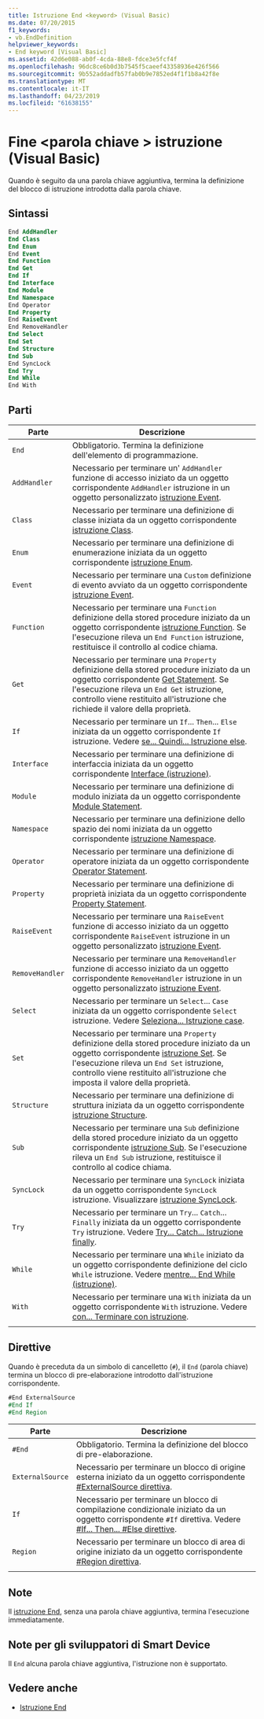 ```yaml
---
title: Istruzione End <keyword> (Visual Basic)
ms.date: 07/20/2015
f1_keywords:
- vb.EndDefinition
helpviewer_keywords:
- End keyword [Visual Basic]
ms.assetid: 42d6e088-ab0f-4cda-88e8-fdce3e5fcf4f
ms.openlocfilehash: 96dc8ce6b0d3b7545f5caeef43358936e426f566
ms.sourcegitcommit: 9b552addadfb57fab0b9e7852ed4f1f1b8a42f8e
ms.translationtype: MT
ms.contentlocale: it-IT
ms.lasthandoff: 04/23/2019
ms.locfileid: "61638155"
---
```

# <a name="end-keyword-statement-visual-basic"></a>Fine \<parola chiave > istruzione (Visual Basic)

Quando è seguito da una parola chiave aggiuntiva, termina la definizione del blocco di istruzione introdotta dalla parola chiave.

## <a name="syntax"></a>Sintassi

```vb
End AddHandler
End Class
End Enum
End Event
End Function
End Get
End If
End Interface
End Module
End Namespace
End Operator
End Property
End RaiseEvent  
End RemoveHandler  
End Select
End Set
End Structure
End Sub
End SyncLock
End Try
End While
End With  
```  
  
## <a name="parts"></a>Parti

|Parte|Descrizione|
|---|---|
|`End`|Obbligatorio. Termina la definizione dell'elemento di programmazione.|
|`AddHandler`|Necessario per terminare un' `AddHandler` funzione di accesso iniziato da un oggetto corrispondente `AddHandler` istruzione in un oggetto personalizzato [istruzione Event](event-statement.md).|
|`Class`|Necessario per terminare una definizione di classe iniziata da un oggetto corrispondente [istruzione Class](class-statement.md).|
|`Enum`|Necessario per terminare una definizione di enumerazione iniziata da un oggetto corrispondente [istruzione Enum](enum-statement.md).|
|`Event`|Necessario per terminare una `Custom` definizione di evento avviato da un oggetto corrispondente [istruzione Event](event-statement.md).|  
|`Function`|Necessario per terminare una `Function` definizione della stored procedure iniziato da un oggetto corrispondente [istruzione Function](function-statement.md). Se l'esecuzione rileva un `End Function` istruzione, restituisce il controllo al codice chiama.|
|`Get`|Necessario per terminare una `Property` definizione della stored procedure iniziato da un oggetto corrispondente [Get Statement](get-statement.md). Se l'esecuzione rileva un `End Get` istruzione, controllo viene restituito all'istruzione che richiede il valore della proprietà.|
|`If`|Necessario per terminare un `If`... `Then`... `Else` iniziata da un oggetto corrispondente `If` istruzione. Vedere [se... Quindi... Istruzione else](if-then-else-statement.md).|
|`Interface`|Necessario per terminare una definizione di interfaccia iniziata da un oggetto corrispondente [Interface (istruzione)](interface-statement.md).|
|`Module`|Necessario per terminare una definizione di modulo iniziata da un oggetto corrispondente [Module Statement](module-statement.md).|
|`Namespace`|Necessario per terminare una definizione dello spazio dei nomi iniziata da un oggetto corrispondente [istruzione Namespace](namespace-statement.md).|
|`Operator`|Necessario per terminare una definizione di operatore iniziata da un oggetto corrispondente [Operator Statement](operator-statement.md).|
|`Property`|Necessario per terminare una definizione di proprietà iniziata da un oggetto corrispondente [Property Statement](property-statement.md).|
|`RaiseEvent`|Necessario per terminare una `RaiseEvent` funzione di accesso iniziato da un oggetto corrispondente `RaiseEvent` istruzione in un oggetto personalizzato [istruzione Event](event-statement.md).|
|`RemoveHandler`|Necessario per terminare una `RemoveHandler` funzione di accesso iniziato da un oggetto corrispondente `RemoveHandler` istruzione in un oggetto personalizzato [istruzione Event](event-statement.md).|
|`Select`|Necessario per terminare un `Select`... `Case` iniziata da un oggetto corrispondente `Select` istruzione. Vedere [Seleziona... Istruzione case](select-case-statement.md).  
|`Set`|Necessario per terminare una `Property` definizione della stored procedure iniziato da un oggetto corrispondente [istruzione Set](set-statement.md). Se l'esecuzione rileva un `End Set` istruzione, controllo viene restituito all'istruzione che imposta il valore della proprietà.  
|`Structure`|Necessario per terminare una definizione di struttura iniziata da un oggetto corrispondente [istruzione Structure](structure-statement.md).  
|`Sub`|Necessario per terminare una `Sub` definizione della stored procedure iniziato da un oggetto corrispondente [istruzione Sub](sub-statement.md). Se l'esecuzione rileva un `End Sub` istruzione, restituisce il controllo al codice chiama.  
|`SyncLock`|Necessario per terminare una `SyncLock` iniziata da un oggetto corrispondente `SyncLock` istruzione. Visualizzare [istruzione SyncLock](synclock-statement.md).  
|`Try`|Necessario per terminare un `Try`... `Catch`... `Finally` iniziata da un oggetto corrispondente `Try` istruzione. Vedere [Try... Catch... Istruzione finally](try-catch-finally-statement.md).  
|`While`|Necessario per terminare una `While` iniziato da un oggetto corrispondente definizione del ciclo `While` istruzione. Vedere [mentre... End While (istruzione)](while-end-while-statement.md).  
|`With`| Necessario per terminare una `With` iniziata da un oggetto corrispondente `With` istruzione. Vedere [con... Terminare con istruzione](with-end-with-statement.md).  
|||
  
## <a name="directives"></a>Direttive

Quando è preceduta da un simbolo di cancelletto (`#`), il `End` (parola chiave) termina un blocco di pre-elaborazione introdotto dall'istruzione corrispondente.  

```vb
#End ExternalSource
#End If
#End Region
```

|Parte|Descrizione|
|---|---|
|`#End`|Obbligatorio. Termina la definizione del blocco di pre-elaborazione.|
|`ExternalSource`|Necessario per terminare un blocco di origine esterna iniziato da un oggetto corrispondente [#ExternalSource direttiva](../directives/externalsource-directive.md).|
|`If`|Necessario per terminare un blocco di compilazione condizionale iniziato da un oggetto corrispondente `#If` direttiva. Vedere [#If... Then... #Else direttive](../directives/if-then-else-directives.md).|
|`Region`|Necessario per terminare un blocco di area di origine iniziato da un oggetto corrispondente [#Region direttiva](../directives/region-directive.md).|
|||

## <a name="remarks"></a>Note

Il [istruzione End](end-statement.md), senza una parola chiave aggiuntiva, termina l'esecuzione immediatamente.

## <a name="smart-device-developer-notes"></a>Note per gli sviluppatori di Smart Device  

Il `End` alcuna parola chiave aggiuntiva, l'istruzione non è supportato.  
  
## <a name="see-also"></a>Vedere anche

- [Istruzione End](end-statement.md)
